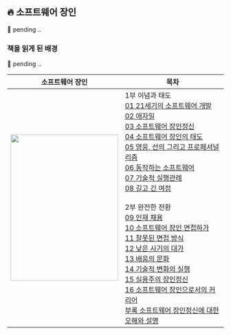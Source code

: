 ## 🔥 소프트웨어 장인
🚧 pending ..

[comment]: <> ( 대한 이야기이다.   )
[comment]: <> (🚧 을 다룬 책이다.)
 

### 책을 읽게 된 배경
[comment]: <> (삼성SDS에서 주관한 알고리즘 특강을 들을때 강사님으로 부터 소프트웨어 장인 이라는 책을 추천받은 적이 있었다.)
🚧 pending ..



| **소프트웨어 장인**| **목차**|
|---|---|
|<img src="http://image.yes24.com/momo/TopCate582/MidCate002/58112706.jpg" width="250" height="340"/>|1부 이념과 태도<br>[01 21세기의 소프트웨어 개발](#01-경력)<br>[02 애자일](#02-)<br>[03 소프트웨어 장인정신](#03-)<br>[04 소프트웨어 장인의 태도](#04-생산성)<br>[05 영웅, 선의 그리고 프로페셔널리즘](#05-)<br>[06 동작하는 소프트웨어](#06-)<br>[07 기술적 실행관례](#07-)<br>[08 길고 긴 여정](#07-)<br><br>2부 완전한 전환<br>[09 인재 채용](#)<br>[10 소프트웨어 장인 면접하가](#02-)<br>[11 잘못된 면접 방식](#02-)<br>[12 낮은 사기의 대가](#02-)<br>[13 배움의 문화](#02-)<br>[14 기술적 변화의 실행](#02-)<br>[15 실용주의 장인정신](#02-)<br>[16 소프트웨어 장인으로서의 커리어](#02-)<br>[부록 소프트웨어 장인정신에 대한 오해와 설명](#02-)<br>

